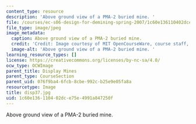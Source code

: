 ```yaml
---
content_type: resource
description: 'Above ground view of a PMA-2 buried mine. '
file: /courses/ec-s06-design-for-demining-spring-2007/1c60e136110402dce75e4991a847250f_disp37.jpg
file_type: image/jpeg
image_metadata:
  caption: Above ground view of a PMA-2 buried mine.
  credit: 'Credit: Image courtesy of MIT OpenCourseWare, course staff, and students.'
  image-alt: 'Above ground view of a PMA-2 buried mine. '
learning_resource_types: []
license: https://creativecommons.org/licenses/by-nc-sa/4.0/
ocw_type: OCWImage
parent_title: Display Mines
parent_type: CourseSection
parent_uid: 076f9ba4-6fcb-8cbe-992c-b25e9e05fa8a
resourcetype: Image
title: disp37.jpg
uid: 1c60e136-1104-02dc-e75e-4991a847250f
---
```

Above ground view of a PMA-2 buried mine. 